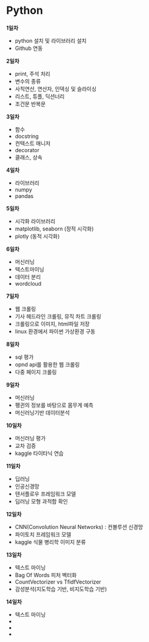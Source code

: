 # Python

**1일차**
+ python 설치 및 라이브러리 설치
+ Github 연동


**2일차**
+ print, 주석 처리
+ 변수의 종류
+ 사칙연산, 연산자, 인덱싱 및 슬라이싱
+ 리스트, 튜플, 딕션너리
+ 조건문 반복문


**3일차**
+ 함수
+ docstring
+ 컨텍스트 매니저
+ decorator
+ 클래스, 상속


**4일차**
+ 라이브러리
+ numpy
+ pandas

**5일차**
+ 시각화 라이브러리
+ matplotlib, seaborn (정적 시각화) 
+ plotly (동적 시각화)


**6일차**
+ 머신러닝
+ 텍스트마이닝
+ 데이터 분리
+ wordcloud


**7일차**
+ 웹 크롤링
+ 기사 헤드라인 크롤링, 뮤직 차트 크롤링
+ 크롤링으로 이미지, html파일 저장
+ linux 환경에서 파이썬 가상환경 구동

**8일차**
+ sql 평가
+ opnd api를 활용한 웹 크롤링
+ 다중 페이지 크롤링

**9일차**
+ 머신러닝 
+ 펭귄의 정보를 바탕으로 몸무게 예측
+ 머신러닝기반 데이터분석

**10일차**
+ 머신러닝 평가
+ 교차 검증
+ kaggle 타이타닉 연습

**11일차**
+ 딥러닝
+ 인공신경망
+ 텐서플로우 프레임워크 모델
+ 딥러닝 모형 과적합 확인

**12일차**
+ CNN(Convolution Neural Networks) : 컨볼루션 신경망
+ 파이토치 프레임워크 모델
+ kaggle 식물 병리학 이미지 분류

**13일차**
+ 텍스트 마이닝
+ Bag Of Words 피처 벡터화
+ CountVectorizer vs TfidfVectorizer
+ 감성분석(지도학습 기반, 비지도학습 기반)

**14일차**
+ 텍스트 마이닝
+ 
+ 
+ 